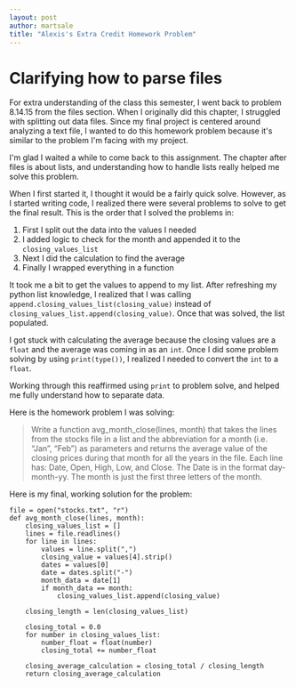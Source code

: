 ```yaml
---
layout: post
author: martsale
title: "Alexis's Extra Credit Homework Problem"
---
```


# Clarifying how to parse files

For extra understanding of the class this semester, I went back to problem 8.14.15 from the files section. When I originally did this chapter, I struggled with splitting out data files. Since my final project is centered around analyzing a text file, I wanted to do this homework problem because it's similar to the problem I'm facing with my project. 

I'm glad I waited a while to come back to this assignment. The chapter after files is about lists, and understanding how to handle lists really helped me solve this problem. 

When I first started it, I thought it would be a fairly quick solve. However, as I started writing code, I realized there were several problems to solve to get the final result. This is the order that I solved the problems in:

1. First I split out the data into the values I needed
2. I added logic to check for the month and appended it to the `closing_values_list`
3. Next I did the calculation to find the average
4. Finally I wrapped everything in a function

It took me a bit to get the values to append to my list. After refreshing my python list knowledge, I realized that I was calling `append.closing_values_list(closing_value)` instead of `closing_values_list.append(closing_value)`. Once that was solved, the list populated. 

I got stuck with calculating the average because the closing values are a `float` and the average was coming in as an `int`. Once I did some problem solving by using `print(type())`, I realized I needed to convert the `int` to a `float`.

Working through this reaffirmed using `print` to problem solve, and helped me fully understand how to separate data. 

Here is the homework problem I was solving:

>Write a function avg_month_close(lines, month) that takes the lines from the stocks file in a list and the abbreviation for a month (i.e. “Jan”, “Feb”) as parameters and returns the average value of the closing prices during that month for all the years in the file. Each line has: Date, Open, High, Low, and Close. The Date is in the format day-month-yy. The month is just the first three letters of the month.


Here is my final, working solution for the problem:
```
file = open("stocks.txt", "r")
def avg_month_close(lines, month):
    closing_values_list = []
    lines = file.readlines()
    for line in lines:
        values = line.split(",")
        closing_value = values[4].strip()
        dates = values[0]
        date = dates.split("-")
        month_data = date[1]
        if month_data == month:
            closing_values_list.append(closing_value)

    closing_length = len(closing_values_list)

    closing_total = 0.0
    for number in closing_values_list:
        number_float = float(number)
        closing_total += number_float

    closing_average_calculation = closing_total / closing_length
    return closing_average_calculation
```                     
